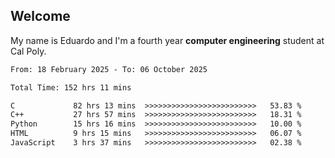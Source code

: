## Welcome

 My name is Eduardo and I'm a fourth year **computer engineering** student at Cal Poly.

<!--START_SECTION:waka-->

```txt
From: 18 February 2025 - To: 06 October 2025

Total Time: 152 hrs 11 mins

C             82 hrs 13 mins  >>>>>>>>>>>>>>>>>>>>>>>>>   53.83 %
C++           27 hrs 57 mins  >>>>>>>>>>>>>>>>>>>>>>>>>   18.31 %
Python        15 hrs 16 mins  >>>>>>>>>>>>>>>>>>>>>>>>>   10.00 %
HTML          9 hrs 15 mins   >>>>>>>>>>>>>>>>>>>>>>>>>   06.07 %
JavaScript    3 hrs 37 mins   >>>>>>>>>>>>>>>>>>>>>>>>>   02.38 %
```

<!--END_SECTION:waka-->

<!--
**lalog12/lalog12** is a ✨ _special_ ✨ repository because its `README.md` (this file) appears on your GitHub profile.

Here are some ideas to get you started:

- 🔭 I’m currently working on ...
- 🌱 I’m currently learning ...
- 👯 I’m looking to collaborate on ...
- 🤔 I’m looking for help with ...
- 💬 Ask me about ...
- 📫 How to reach me: ...
- 😄 Pronouns: ...
- ⚡ Fun fact: ...
-->
